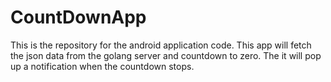 # CountDownApp

This is the repository for the android application code.
This app will fetch the json data from the golang server and countdown to zero.
The it will pop up a notification when the countdown stops.
